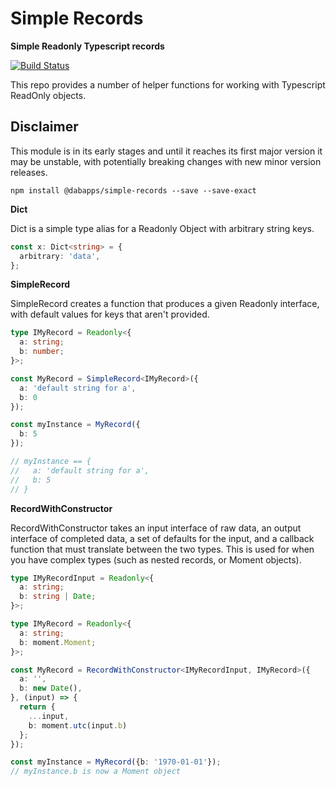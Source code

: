 # Simple Records

**Simple Readonly Typescript records**

[![Build Status](https://travis-ci.com/dabapps/simple-records.svg?token=Vjwq9pDHXxGNhnyuktQ5&branch=master)](https://travis-ci.com/dabapps/simple-records)

This repo provides a number of helper functions for working with Typescript ReadOnly objects.

## Disclaimer

This module is in its early stages and until it reaches its first major version it may be unstable, with potentially breaking changes with new minor version releases.

```
npm install @dabapps/simple-records --save --save-exact
```

**Dict**

Dict is a simple type alias for a Readonly Object with arbitrary string keys.

```typescript
const x: Dict<string> = {
  arbitrary: 'data',
};

```

**SimpleRecord**

SimpleRecord creates a function that produces a given Readonly interface, with default values for keys that aren't provided.

```typescript
type IMyRecord = Readonly<{
  a: string;
  b: number;
}>;

const MyRecord = SimpleRecord<IMyRecord>({
  a: 'default string for a',
  b: 0
});

const myInstance = MyRecord({
  b: 5
});

// myInstance == {
//   a: 'default string for a',
//   b: 5
// }
```

**RecordWithConstructor**

RecordWithConstructor takes an input interface of raw data, an output interface of completed data, a set of defaults for the input, and a callback function that must translate between the two types. This is used for when you have complex types (such as nested records, or Moment objects).

```typescript
type IMyRecordInput = Readonly<{
  a: string;
  b: string | Date;
}>;

type IMyRecord = Readonly<{
  a: string;
  b: moment.Moment;
}>;

const MyRecord = RecordWithConstructor<IMyRecordInput, IMyRecord>({
  a: '',
  b: new Date(),
}, (input) => {
  return {
    ...input,
    b: moment.utc(input.b)
  };
});

const myInstance = MyRecord({b: '1970-01-01'});
// myInstance.b is now a Moment object
```
